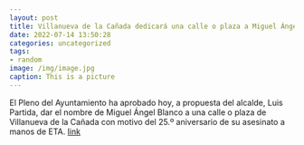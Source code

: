 ```yaml
---
layout: post
title: Villanueva de la Cañada dedicará una calle o plaza a Miguel Ángel Blanco
date: 2022-07-14 13:50:28
categories: uncategorized
tags:
- random
image: /img/image.jpg
caption: This is a picture
---
```

El Pleno del Ayuntamiento ha aprobado hoy, a propuesta del alcalde, Luis Partida, dar el nombre de Miguel Ángel Blanco a una calle o plaza de Villanueva de la Cañada con motivo del 25.º aniversario de su asesinato a manos de ETA.  [link](https://www.ayto-villacanada.es/noticias/villanueva-de-la-canada-dedicara-una-calle-o-plaza-a-miguel-angel-blanco/)
